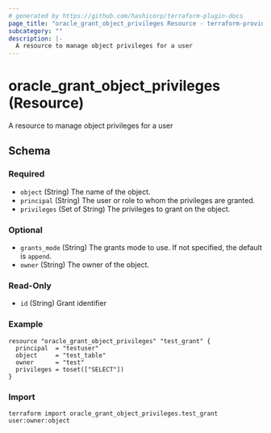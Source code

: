 ```yaml
---
# generated by https://github.com/hashicorp/terraform-plugin-docs
page_title: "oracle_grant_object_privileges Resource - terraform-provider-oracle"
subcategory: ""
description: |-
  A resource to manage object privileges for a user
---
```


# oracle_grant_object_privileges (Resource)

A resource to manage object privileges for a user



<!-- schema generated by tfplugindocs -->
## Schema

### Required

- `object` (String) The name of the object.
- `principal` (String) The user or role to whom the privileges are granted.
- `privileges` (Set of String) The privileges to grant on the object.

### Optional

- `grants_mode` (String) The grants mode to use. If not specified, the default is `append`.
- `owner` (String) The owner of the object.

### Read-Only

- `id` (String) Grant identifier

### Example

```hcl
resource "oracle_grant_object_privileges" "test_grant" {
  principal  = "testuser"
  object     = "test_table"
  owner      = "test"
  privileges = toset(["SELECT"])
}
```

### Import
```shell
terraform import oracle_grant_object_privileges.test_grant user:owner:object
```